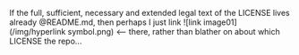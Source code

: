 If the full, sufficient, necessary and extended legal text of the LICENSE lives already @README.md,
then perhaps I just link ![link image01](/img/hyperlink symbol.png) <-- there, rather than blather on about which LICENSE the repo...
